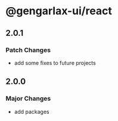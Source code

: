 # @gengarlax-ui/react

## 2.0.1

### Patch Changes

- add some fixes to future projects

## 2.0.0

### Major Changes

- add packages
